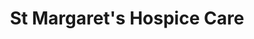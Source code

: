 ---
title: "St Margaret's Hospice Care"
url: /glastonbury/st-margarets-hospice-care/
shop: Gebrauchtwaren
---